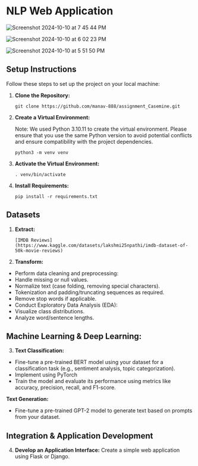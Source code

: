 # NLP Web Application

![Screenshot 2024-10-10 at 7 45 44 PM](https://github.com/user-attachments/assets/8ccda2bd-0c6d-4ef2-92cd-31f8cfd90736)


![Screenshot 2024-10-10 at 6 02 23 PM](https://github.com/user-attachments/assets/b6055fb3-29df-47e8-acb6-3c1aa61adf68)




![Screenshot 2024-10-10 at 5 51 50 PM](https://github.com/user-attachments/assets/7cfbd2f5-4faf-4bd8-a9cc-b6867e687923)






## Setup Instructions


Follow these steps to set up the project on your local machine:

1. **Clone the Repository:**
   ```
   git clone https://github.com/manav-888/assignment_Casemine.git
   ```

2. **Create a Virtual Environment:**

   Note: We used Python 3.10.11 to create the virtual environment. Please ensure that you use the same Python version to avoid potential conflicts and ensure compatibility with the project dependencies.
   ```
   python3 -m venv venv
   ```

4. **Activate the Virtual Environment:**
   ```
   . venv/bin/activate
   ```

5. **Install Requirements:**
   ```
   pip install -r requirements.txt

   ```
## Datasets
1. **Extract:**
   ```
   [IMDB Reviews](https://www.kaggle.com/datasets/lakshmi25npathi/imdb-dataset-of-50k-movie-reviews)
   ```
2. **Transform:**
- Perform data cleaning and preprocessing:
- Handle missing or null values.
- Normalize text (case folding, removing special characters).
- Tokenization and padding/truncating sequences as required.
- Remove stop words if applicable.
- Conduct Exploratory Data Analysis (EDA):
- Visualize class distributions.
- Analyze word/sentence lengths.

## Machine Learning & Deep Learning:

3. **Text Classification:**
 
- Fine-tune a pre-trained BERT model using your dataset for a classification task (e.g., sentiment analysis, topic categorization).
- Implement using PyTorch
- Train the model and evaluate its performance using metrics like accuracy, precision, recall, and F1-score.

**Text Generation:**
- Fine-tune a pre-trained GPT-2 model to generate text based on prompts from your dataset.

## Integration & Application Development

4. **Develop an Application Interface:**
   Create a simple web application using Flask or Django.






